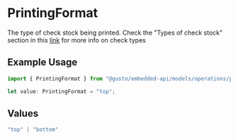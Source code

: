 # PrintingFormat

The type of check stock being printed. Check the "Types of check stock" section in this [link](https://support.gusto.com/article/999877761000000/Pay-your-team-by-check) for more info on check types

## Example Usage

```typescript
import { PrintingFormat } from "@gusto/embedded-api/models/operations/postv1payrollspayrolluuidgenerateddocumentsprintablepayrollchecks.js";

let value: PrintingFormat = "top";
```

## Values

```typescript
"top" | "bottom"
```